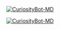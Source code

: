 <p align="center">
<a href="#"><img title="CuriosityBot-MD" src="https://img.shields.io/badge/🍒 𝑪𝒖𝒓𝒊𝒐𝒔𝒊𝒕𝒚𝑩𝒐𝒕 | 🔥𝗔𝘇𝗮𝗺𝗶🔥 |  𝙂𝙖𝙩𝙖 𝘿𝙞𝙤𝙨 😻-black?colorA=%23ff0000&colorB=%23000000&style=for-the-badge"></a>
</p>
<p align="center">
<a href="#"><img title="CuriosityBot-MD" src="https://img.shields.io/badge/💥 𝙳𝚒𝚎𝚐𝚘𝙾𝙵𝙲 | ❤️Alejandro |  𝐄𝐥 𝐫𝐞𝐛𝐞𝐥𝐝𝐞 😝-black?colorA=%23ff0000&colorB=%23000000&style=for-the-badge"></a>
</p>
